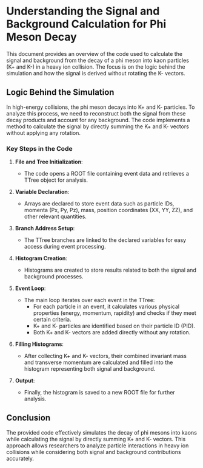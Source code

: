 # Understanding the Signal and Background Calculation for Phi Meson Decay

This document provides an overview of the code used to calculate the signal and background from the decay of a phi meson into kaon particles (K+ and K-) in a heavy ion collision. The focus is on the logic behind the simulation and how the signal is derived without rotating the K- vectors.

## Logic Behind the Simulation

In high-energy collisions, the phi meson decays into K+ and K- particles. To analyze this process, we need to reconstruct both the signal from these decay products and account for any background. The code implements a method to calculate the signal by directly summing the K+ and K- vectors without applying any rotation.

### Key Steps in the Code

1. **File and Tree Initialization**:
   - The code opens a ROOT file containing event data and retrieves a TTree object for analysis.

2. **Variable Declaration**:
   - Arrays are declared to store event data such as particle IDs, momenta (Px, Py, Pz), mass, position coordinates (XX, YY, ZZ), and other relevant quantities.

3. **Branch Address Setup**:
   - The TTree branches are linked to the declared variables for easy access during event processing.

4. **Histogram Creation**:
   - Histograms are created to store results related to both the signal and background processes.

5. **Event Loop**:
   - The main loop iterates over each event in the TTree:
     - For each particle in an event, it calculates various physical properties (energy, momentum, rapidity) and checks if they meet certain criteria.
     - K+ and K- particles are identified based on their particle ID (PID).
     - Both K+ and K- vectors are added directly without any rotation.

6. **Filling Histograms**:
   - After collecting K+ and K- vectors, their combined invariant mass and transverse momentum are calculated and filled into the histogram representing both signal and background.

7. **Output**:
   - Finally, the histogram is saved to a new ROOT file for further analysis.

## Conclusion

The provided code effectively simulates the decay of phi mesons into kaons while calculating the signal by directly summing K+ and K- vectors. This approach allows researchers to analyze particle interactions in heavy ion collisions while considering both signal and background contributions accurately.
